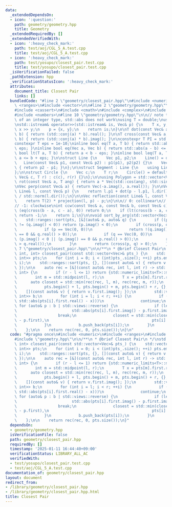 ```yaml
---
data:
  _extendedDependsOn:
  - icon: ':question:'
    path: geometry/geometry.hpp
    title: Geometry
  _extendedRequiredBy: []
  _extendedVerifiedWith:
  - icon: ':heavy_check_mark:'
    path: test/aoj/CGL_5_A.test.cpp
    title: test/aoj/CGL_5_A.test.cpp
  - icon: ':heavy_check_mark:'
    path: test/yosupo/closest_pair.test.cpp
    title: test/yosupo/closest_pair.test.cpp
  _isVerificationFailed: false
  _pathExtension: hpp
  _verificationStatusIcon: ':heavy_check_mark:'
  attributes:
    document_title: Closest Pair
    links: []
  bundledCode: "#line 2 \"geometry/closest_pair.hpp\"\n#include <numeric>\n#include\
    \ <ranges>\n#include <vector>\n\n#line 2 \"geometry/geometry.hpp\"\n#include <algorithm>\n\
    #include <cassert>\n#include <cmath>\n#include <complex>\n#include <iostream>\n\
    #include <numbers>\n#line 10 \"geometry/geometry.hpp\"\n\n// note that if T is\
    \ of an integer type, std::abs does not work\nusing T = double;\nusing Vec = std::complex<T>;\n\
    \nstd::istream& operator>>(std::istream& is, Vec& p) {\n    T x, y;\n    is >>\
    \ x >> y;\n    p = {x, y};\n    return is;\n}\n\nT dot(const Vec& a, const Vec&\
    \ b) { return (std::conj(a) * b).real(); }\n\nT cross(const Vec& a, const Vec&\
    \ b) { return (std::conj(a) * b).imag(); }\n\nconstexpr T PI = std::numbers::pi_v<T>;\n\
    constexpr T eps = 1e-10;\ninline bool eq(T a, T b) { return std::abs(a - b) <=\
    \ eps; }\ninline bool eq(Vec a, Vec b) { return std::abs(a - b) <= eps; }\ninline\
    \ bool lt(T a, T b) { return a < b - eps; }\ninline bool leq(T a, T b) { return\
    \ a <= b + eps; }\n\nstruct Line {\n    Vec p1, p2;\n    Line() = default;\n \
    \   Line(const Vec& p1, const Vec& p2) : p1(p1), p2(p2) {}\n    Vec dir() const\
    \ { return p2 - p1; }\n};\n\nstruct Segment : Line {\n    using Line::Line;\n\
    };\n\nstruct Circle {\n    Vec c;\n    T r;\n    Circle() = default;\n    Circle(const\
    \ Vec& c, T r) : c(c), r(r) {}\n};\n\nusing Polygon = std::vector<Vec>;\n\nVec\
    \ rot(const Vec& a, T ang) { return a * Vec(std::cos(ang), std::sin(ang)); }\n\
    \nVec perp(const Vec& a) { return Vec(-a.imag(), a.real()); }\n\nVec projection(const\
    \ Line& l, const Vec& p) {\n    return l.p1 + dot(p - l.p1, l.dir()) * l.dir()\
    \ / std::norm(l.dir());\n}\n\nVec reflection(const Line& l, const Vec& p) {\n\
    \    return T(2) * projection(l, p) - p;\n}\n\n// 0: collinear\n// 1: counter-clockwise\n\
    // -1: clockwise\nint ccw(const Vec& a, const Vec& b, const Vec& c) {\n    if\
    \ (eq(cross(b - a, c - a), 0)) return 0;\n    if (lt(cross(b - a, c - a), 0))\
    \ return -1;\n    return 1;\n}\n\nvoid sort_by_arg(std::vector<Vec>& pts) {\n\
    \    std::ranges::sort(pts, [&](auto& p, auto& q) {\n        if ((p.imag() < 0)\
    \ != (q.imag() < 0)) return (p.imag() < 0);\n        if (cross(p, q) == 0) {\n\
    \            if (p == Vec(0, 0))\n                return !(q.imag() < 0 || (q.imag()\
    \ == 0 && q.real() > 0));\n            if (q == Vec(0, 0))\n                return\
    \ (p.imag() < 0 || (p.imag() == 0 && p.real() > 0));\n            return (p.real()\
    \ > q.real());\n        }\n        return (cross(p, q) > 0);\n    });\n}\n#line\
    \ 7 \"geometry/closest_pair.hpp\"\n\n/**\n * @brief Closest Pair\n */\nstd::tuple<T,\
    \ int, int> closest_pair(const std::vector<Vec>& pts_) {\n    std::vector<std::pair<Vec,\
    \ int>> pts;\n    for (int i = 0; i < (int)pts_.size(); ++i) pts.emplace_back(pts_[i],\
    \ i);\n    std::ranges::sort(pts, {}, [](const auto& v) { return v.first.real();\
    \ });\n\n    auto rec = [&](const auto& rec, int l, int r) -> std::tuple<T, int,\
    \ int> {\n        if (r - l <= 1) return {std::numeric_limits<T>::max(), -1, -1};\n\
    \        int m = std::midpoint(l, r);\n        T x = pts[m].first.real();\n  \
    \      auto closest = std::min(rec(rec, l, m), rec(rec, m, r));\n        std::ranges::inplace_merge(\n\
    \            pts.begin() + l, pts.begin() + m, pts.begin() + r, {},\n        \
    \    [](const auto& v) { return v.first.imag(); });\n        std::vector<std::pair<Vec,\
    \ int>> b;\n        for (int i = l; i < r; ++i) {\n            if (leq(std::get<0>(closest),\
    \ std::abs(pts[i].first.real() - x)))\n                continue;\n           \
    \ for (auto& p : b | std::views::reverse) {\n                if (leq(std::get<0>(closest),\n\
    \                        std::abs(pts[i].first.imag() - p.first.imag())))\n  \
    \                  break;\n                closest = std::min(closest, {std::abs(pts[i].first\
    \ - p.first),\n                                             pts[i].second, p.second});\n\
    \            }\n            b.push_back(pts[i]);\n        }\n        return closest;\n\
    \    };\n\n    return rec(rec, 0, pts.size());\n}\n"
  code: "#pragma once\n#include <numeric>\n#include <ranges>\n#include <vector>\n\n\
    #include \"geometry.hpp\"\n\n/**\n * @brief Closest Pair\n */\nstd::tuple<T, int,\
    \ int> closest_pair(const std::vector<Vec>& pts_) {\n    std::vector<std::pair<Vec,\
    \ int>> pts;\n    for (int i = 0; i < (int)pts_.size(); ++i) pts.emplace_back(pts_[i],\
    \ i);\n    std::ranges::sort(pts, {}, [](const auto& v) { return v.first.real();\
    \ });\n\n    auto rec = [&](const auto& rec, int l, int r) -> std::tuple<T, int,\
    \ int> {\n        if (r - l <= 1) return {std::numeric_limits<T>::max(), -1, -1};\n\
    \        int m = std::midpoint(l, r);\n        T x = pts[m].first.real();\n  \
    \      auto closest = std::min(rec(rec, l, m), rec(rec, m, r));\n        std::ranges::inplace_merge(\n\
    \            pts.begin() + l, pts.begin() + m, pts.begin() + r, {},\n        \
    \    [](const auto& v) { return v.first.imag(); });\n        std::vector<std::pair<Vec,\
    \ int>> b;\n        for (int i = l; i < r; ++i) {\n            if (leq(std::get<0>(closest),\
    \ std::abs(pts[i].first.real() - x)))\n                continue;\n           \
    \ for (auto& p : b | std::views::reverse) {\n                if (leq(std::get<0>(closest),\n\
    \                        std::abs(pts[i].first.imag() - p.first.imag())))\n  \
    \                  break;\n                closest = std::min(closest, {std::abs(pts[i].first\
    \ - p.first),\n                                             pts[i].second, p.second});\n\
    \            }\n            b.push_back(pts[i]);\n        }\n        return closest;\n\
    \    };\n\n    return rec(rec, 0, pts.size());\n}"
  dependsOn:
  - geometry/geometry.hpp
  isVerificationFile: false
  path: geometry/closest_pair.hpp
  requiredBy: []
  timestamp: '2025-01-11 16:44:40+09:00'
  verificationStatus: LIBRARY_ALL_AC
  verifiedWith:
  - test/yosupo/closest_pair.test.cpp
  - test/aoj/CGL_5_A.test.cpp
documentation_of: geometry/closest_pair.hpp
layout: document
redirect_from:
- /library/geometry/closest_pair.hpp
- /library/geometry/closest_pair.hpp.html
title: Closest Pair
---
```


